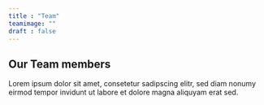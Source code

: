 ```yaml
---
title : "Team"
teamimage: ""
draft : false
---
```


## Our **Team members**
Lorem ipsum dolor sit amet, consetetur sadipscing elitr, sed diam nonumy eirmod tempor invidunt ut labore et dolore magna aliquyam erat sed.